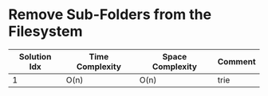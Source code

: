 # Remove Sub-Folders from the Filesystem

| Solution Idx | Time Complexity | Space Complexity | Comment |
| ------------ | --------------- | ---------------- | ------- |
| 1            | O(n)            | O(n)             | trie    |

